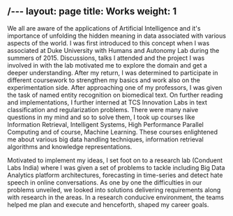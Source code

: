/---
layout: page
title: Works
weight: 1
---

We all are aware of the applications of Artificial Intelligence and it's importance of unfolding the hidden meaning in data associated with various aspects of the world. I was first introduced to this concept when I was associated at Duke University with Humans and Autonomy Lab during the summers of 2015. Discussions, talks I attended and the project I was involved in with the lab motivated me to explore the domain and get a deeper understanding. After my return, I was determined to participate in different coursework to strengthen my basics and work also on the experimentation side. After approaching one of my professors, I was given the task of named entity recognition on biomedical text. On further reading and implementations, I further interned at TCS Innovation Labs in text classification and regularization problems. There were many naive questions in my mind and so to solve them, I took up courses like Information Retrieval, Intelligent Systems, High Performance Parallel Computing and of course, Machine Learning. These courses enlightened me about various big data handling techniques, information retrieval algorithms and knowledge representations. 

Motivated to implement my ideas, I set foot on to a research lab (Conduent Labs India) where I was given a set of problems to tackle including Big Data Analytics platform architectures, forecasting in time-series and detect hate speech in online conversations. As one by one the difficulties in our problems unveiled, we looked into solutions delivering requirements along with research in the areas. In a research conducive environment, the teams helped me plan and execute and henceforth, shaped my career goals.

